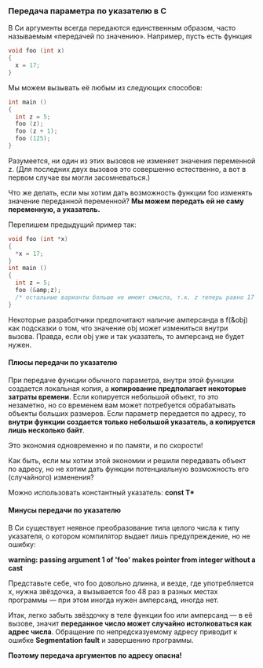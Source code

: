 ### Передача параметра по указателю в С ###

В Си аргументы всегда передаются единственным образом, часто называемым «передачей по значению». Например, 
пусть есть функция
```c
void foo (int x) 
{
  x = 17;
}
```
Мы можем вызывать её любым из следующих способов:
```c
int main () 
{
  int z = 5;
  foo (z);
  foo (z + 1);
  foo (125);
}
```
Разумеется, ни один из этих вызовов не изменяет значения переменной z. (Для последних двух вызовов это совершенно 
естественно, а вот в первом случае вы могли засомневаться.)

Что же делать, если мы хотим дать возможность функции foo изменять значение переданной переменной? **Мы можем 
передать ей не саму переменную, а указатель.**

Перепишем предыдущий пример так:
```c
void foo (int *x) 
{
  *x = 17;
}
int main () 
{
  int z = 5;
  foo (&amp;z);
  /* остальные варианты больше не имеют смысла, т.к. z теперь равно 17 */
}
```
Некоторые разработчики предпочитают наличие амперсанда в f(&obj) как подсказки о том, что значение obj может измениться 
внутри вызова. Правда, если obj уже и так указатель, то амперсанд не будет нужен.

#### Плюсы передачи по указателю ####
При передаче функции обычного параметра, внутри этой функции создается локальная копия, а **копирование предполагает 
некоторые затраты времени**. Если копируется небольшой объект, то это незаметно, но со временем вам может потребуется 
обрабатывать объекты больших размеров. Если параметр передается по адресу, то **внутри функции создается только небольшой 
указатель, а копируется лишь несколько байт**.

Это экономия одновременно и по памяти, и по скорости!

Как быть, если мы хотим этой экономии и решили передавать объект по адресу, но не хотим дать функции потенциальную 
возможность его (случайного) изменения?

Можно использовать константный указатель: __const T*__

#### Минусы передачи по указателю ####
В Си существует неявное преобразование типа целого числа к типу указателя, о котором компилятор выдает лишь предупреждение, 
но не ошибку:

**warning: passing argument 1 of 'foo' makes pointer from integer without a cast**

Представьте себе, что foo довольно длинна, и везде, где употребляется x, нужна звёздочка, а вызывается foo 48 раз в разных 
местах программы — при этом иногда нужен амперсанд, иногда нет.

Итак, легко забыть звёздочку в теле функции foo или амперсанд — в её вызове, значит **переданное число может случайно 
истолковаться как адрес числа**. Обращение по непредсказуемому адресу приводит к ошибке **Segmentation fault** и завершению 
программы.

**Поэтому передача аргументов по адресу опасна!**
